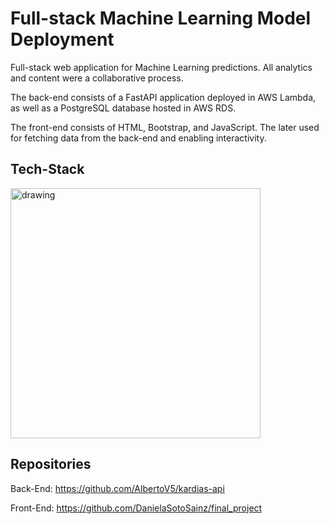 # Full-stack Machine Learning Model Deployment

Full-stack web application for Machine Learning predictions. All analytics and content were a collaborative process.

The back-end consists of a FastAPI application deployed in AWS Lambda, as well as a PostgreSQL database hosted in AWS RDS.

The front-end consists of HTML, Bootstrap, and JavaScript. The later used for fetching data from the back-end and enabling interactivity.

## Tech-Stack

<img src="https://danielasotosainz.github.io/final_project/static/img/deployment2.png" alt="drawing" style="width:400px;"/>

## Repositories

Back-End: https://github.com/AlbertoV5/kardias-api

Front-End: https://github.com/DanielaSotoSainz/final_project
